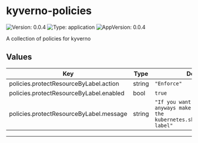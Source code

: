# kyverno-policies

![Version: 0.0.4](https://img.shields.io/badge/Version-0.0.4-informational?style=flat-square) ![Type: application](https://img.shields.io/badge/Type-application-informational?style=flat-square) ![AppVersion: 0.0.4](https://img.shields.io/badge/AppVersion-0.0.4-informational?style=flat-square)

A collection of policies for kyverno

## Values

| Key | Type | Default | Description |
|-----|------|---------|-------------|
| policies.protectResourceByLabel.action | string | `"Enforce"` |  |
| policies.protectResourceByLabel.enabled | bool | `true` |  |
| policies.protectResourceByLabel.message | string | `"If you want to delete it anyways make sure to remove the kubernetes.she.net/protected label"` |  |

----------------------------------------------
